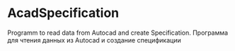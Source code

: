 # AcadSpecification
Programm to read data from Autocad and create Specification. Программа для чтения данных из Autocad и создание спецификации
